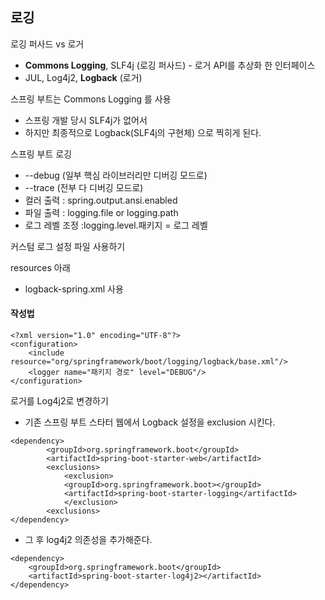 ## 로깅

로깅 퍼사드 vs 로거

- **Commons Logging**, SLF4j (로깅 퍼사드) - 로거 API를 추상화 한 인터페이스
- JUL, Log4j2, **Logback** (로거)



스프링 부트는 Commons Logging 를 사용

- 스프링 개발 당시 SLF4j가 없어서
- 하지만 최종적으로 Logback(SLF4j의 구현체) 으로 찍히게 된다.



스프링 부트 로깅

- --debug (일부 핵심 라이브러리만 디버깅 모드로)
- --trace (전부 다 디버깅 모드로)
- 컬러 출력 : spring.output.ansi.enabled
- 파일 출력 : logging.file or logging.path
- 로그 레벨 조정 :logging.level.패키지 = 로그 레벨



커스텀 로그 설정 파일 사용하기

resources 아래

- logback-spring.xml 사용



#### 작성법

```
<?xml version="1.0" encoding="UTF-8"?>
<configuration>
    <include resource="org/springframework/boot/logging/logback/base.xml"/>
    <logger name="패키지 경로" level="DEBUG"/>
</configuration>
```





로거를 Log4j2로 변경하기

- 기존 스프링 부트 스타터 웹에서 Logback 설정을 exclusion 시킨다.

```
<dependency>
		<groupId>org.springframework.boot</groupId>
		<artifactId>spring-boot-starter-web</artifactId>
		<exclusions>
			<exclusion>
        	<groupId>org.springframework.boot></groupId>
        	<artifactId>spring-boot-starter-logging</artifactId>
        	</exclusion>
        <exclusions>	
</dependency>
```



- 그 후 log4j2 의존성을 추가해준다.

```
<dependency>
	<groupId>org.springframework.boot</groupId>
	<artifactId>spring-boot-starter-log4j2></artifactId>
</dependency>
```







